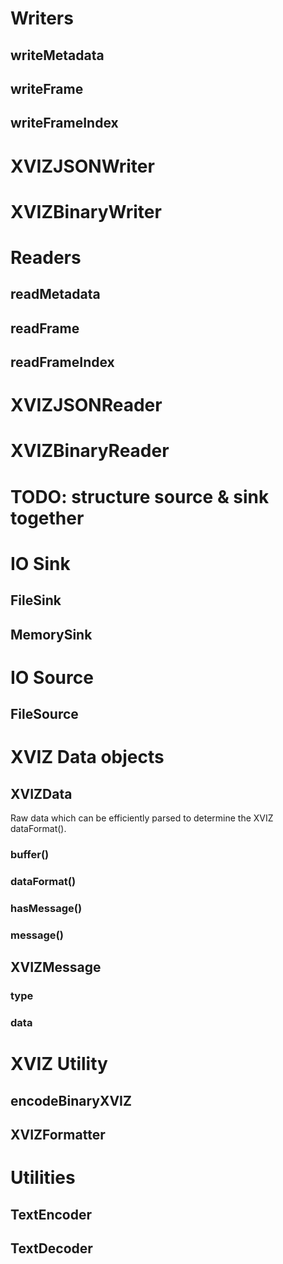 # Writers

## writeMetadata
## writeFrame
## writeFrameIndex

# XVIZJSONWriter
# XVIZBinaryWriter

# Readers

## readMetadata
## readFrame
## readFrameIndex

# XVIZJSONReader
# XVIZBinaryReader

# TODO: structure source & sink together
# IO Sink

## FileSink
## MemorySink

# IO Source
## FileSource

# XVIZ Data objects

## XVIZData
Raw data which can be efficiently parsed to determine
the XVIZ dataFormat().

### buffer()
### dataFormat()
### hasMessage()
### message()

## XVIZMessage

### type
### data

# XVIZ Utility

## encodeBinaryXVIZ
## XVIZFormatter

# Utilities

## TextEncoder
## TextDecoder
